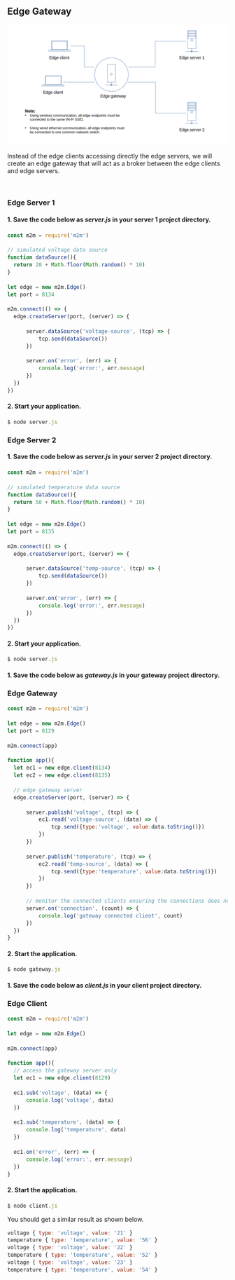 
## Edge Gateway
![](assets/edge-gateway.apng)


Instead of the edge clients accessing directly the edge servers, we will create an edge gateway that will act as a broker between the edge clients and edge servers.  

<br>

### Edge Server 1
#### 1. Save the code below as *server.js* in your server 1 project directory.

```js
const m2m = require('m2m')

// simulated voltage data source
function dataSource(){
  return 20 + Math.floor(Math.random() * 10)
}

let edge = new m2m.Edge()
let port = 8134

m2m.connect(() => {
  edge.createServer(port, (server) => {

      server.dataSource('voltage-source', (tcp) => {
          tcp.send(dataSource())         
      })

      server.on('error', (err) => { 
          console.log('error:', err.message)
      })
  })
})
```
#### 2. Start your application.

```js
$ node server.js
```

### Edge Server 2
#### 1. Save the code below as *server.js* in your server 2 project directory.

```js
const m2m = require('m2m')

// simulated temperature data source
function dataSource(){
  return 50 + Math.floor(Math.random() * 10)
}

let edge = new m2m.Edge()
let port = 8135 

m2m.connect(() => {
  edge.createServer(port, (server) => {

      server.dataSource('temp-source', (tcp) => {
          tcp.send(dataSource())         
      })

      server.on('error', (err) => { 
          console.log('error:', err.message)
      })
  })
})
```
#### 2. Start your application.

```js
$ node server.js
```

#### 1. Save the code below as *gateway.js* in your gateway project directory.
### Edge Gateway
```js
const m2m = require('m2m')

let edge = new m2m.Edge()
let port = 8129

m2m.connect(app)

function app(){
  let ec1 = new edge.client(8134)
  let ec2 = new edge.client(8135)

  // edge gateway server
  edge.createServer(port, (server) => {

      server.publish('voltage', (tcp) => {
          ec1.read('voltage-source', (data) => {
              tcp.send({type:'voltage', value:data.toString()})    
          })
      })

      server.publish('temperature', (tcp) => {
          ec2.read('temp-source', (data) => {
              tcp.send({type:'temperature', value:data.toString()})   
          })
      })

      // monitor the connected clients ensuring the connections does not continously increase 
      server.on('connection', (count) => { 
          console.log('gateway connected client', count)
      })
  })
}
```
#### 2. Start the application.
```js
$ node gateway.js
```

#### 1. Save the code below as *client.js* in your client project directory.
### Edge Client
```js
const m2m = require('m2m')

let edge = new m2m.Edge()

m2m.connect(app)

function app(){
  // access the gateway server only
  let ec1 = new edge.client(8129)

  ec1.sub('voltage', (data) => {
      console.log('voltage', data)
  })

  ec1.sub('temperature', (data) => {
      console.log('temperature', data)
  })

  ec1.on('error', (err) => { 
      console.log('error:', err.message)
  })
}
```
#### 2. Start the application.

```js
$ node client.js
```
You should get a similar result as shown below.
```js
voltage { type: 'voltage', value: '21' }
temperature { type: 'temperature', value: '56' }
voltage { type: 'voltage', value: '22' }
temperature { type: 'temperature', value: '52' }
voltage { type: 'voltage', value: '23' }
temperature { type: 'temperature', value: '54' }

```


